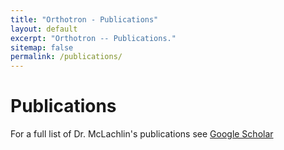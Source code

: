 ```yaml
---
title: "Orthotron - Publications"
layout: default
excerpt: "Orthotron -- Publications."
sitemap: false
permalink: /publications/
---
```



# Publications

For a full list of Dr. McLachlin's publications see [Google Scholar](https://scholar.google.com/citations?user=LHXh0MQAAAAJ&hl=en)